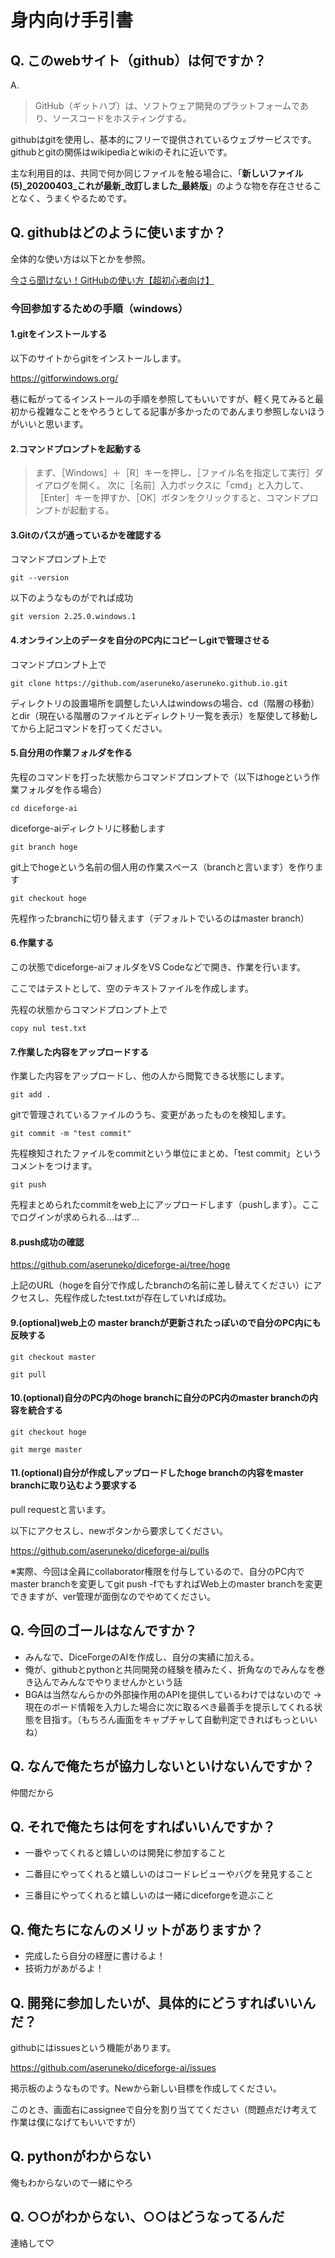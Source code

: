 # 身内向け手引書

## Q. このwebサイト（github）は何ですか？

A.
>GitHub（ギットハブ）は、ソフトウェア開発のプラットフォームであり、ソースコードをホスティングする。

githubはgitを使用し、基本的にフリーで提供されているウェブサービスです。githubとgitの関係はwikipediaとwikiのそれに近いです。

主な利用目的は、共同で何か同じファイルを触る場合に、「**新しいファイル(5)_20200403_これが最新_改訂しました_最終版**」のような物を存在させることなく、うまくやるためです。

## Q. githubはどのように使いますか？

全体的な使い方は以下とかを参照。

[今さら聞けない！GitHubの使い方【超初心者向け】](
https://techacademy.jp/magazine/6235)

### 今回参加するための手順（windows）

#### 1.gitをインストールする

以下のサイトからgitをインストールします。

<https://gitforwindows.org/>

巷に転がってるインストールの手順を参照してもいいですが、軽く見てみると最初から複雑なことをやろうとしてる記事が多かったのであんまり参照しないほうがいいと思います。

#### 2.コマンドプロンプトを起動する

>まず、［Windows］＋［R］キーを押し、［ファイル名を指定して実行］ダイアログを開く。 次に［名前］入力ボックスに「cmd」と入力して、［Enter］キーを押すか、［OK］ボタンをクリックすると、コマンドプロンプトが起動する。

#### 3.Gitのパスが通っているかを確認する

コマンドプロンプト上で

`git --version`

以下のようなものがでれば成功

`git version 2.25.0.windows.1`

#### 4.オンライン上のデータを自分のPC内にコピーしgitで管理させる

コマンドプロンプト上で

`git clone https://github.com/aseruneko/aseruneko.github.io.git`

ディレクトリの設置場所を調整したい人はwindowsの場合、cd（階層の移動）とdir（現在いる階層のファイルとディレクトリ一覧を表示）を駆使して移動してから上記コマンドを打ってください。

#### 5.自分用の作業フォルダを作る

先程のコマンドを打った状態からコマンドプロンプトで（以下はhogeという作業フォルダを作る場合）

`cd diceforge-ai`

diceforge-aiディレクトリに移動します

`git branch hoge`

git上でhogeという名前の個人用の作業スペース（branchと言います）を作ります

`git checkout hoge`

先程作ったbranchに切り替えます（デフォルトでいるのはmaster branch）

#### 6.作業する

この状態でdiceforge-aiフォルダをVS Codeなどで開き、作業を行います。

ここではテストとして、空のテキストファイルを作成します。

先程の状態からコマンドプロンプト上で

`copy nul test.txt`

#### 7.作業した内容をアップロードする

作業した内容をアップロードし、他の人から閲覧できる状態にします。

`git add .`

gitで管理されているファイルのうち、変更があったものを検知します。

`git commit -m "test commit"`

先程検知されたファイルをcommitという単位にまとめ、「test commit」というコメントをつけます。

`git push`

先程まとめられたcommitをweb上にアップロードします（pushします）。ここでログインが求められる...はず...

#### 8.push成功の確認

<https://github.com/aseruneko/diceforge-ai/tree/hoge>

上記のURL（hogeを自分で作成したbranchの名前に差し替えてください）にアクセスし、先程作成したtest.txtが存在していれば成功。

#### 9.(optional)web上の master branchが更新されたっぽいので自分のPC内にも反映する

`git checkout master`

`git pull`

#### 10.(optional)自分のPC内のhoge branchに自分のPC内のmaster branchの内容を統合する

`git checkout hoge`

`git merge master`

#### 11.(optional)自分が作成しアップロードしたhoge branchの内容をmaster branchに取り込むよう要求する

pull requestと言います。

以下にアクセスし、newボタンから要求してください。

<https://github.com/aseruneko/diceforge-ai/pulls>

※実際、今回は全員にcollaborator権限を付与しているので、自分のPC内でmaster branchを変更してgit push -fでもすればWeb上のmaster branchを変更できますが、ver管理が面倒なのでやめてください。

## Q. 今回のゴールはなんですか？

* みんなで、DiceForgeのAIを作成し、自分の実績に加える。
* 俺が、githubとpythonと共同開発の経験を積みたく、折角なのでみんなを巻き込んでみんなでやりませんかという話
* BGAは当然なんらかの外部操作用のAPIを提供しているわけではないので → 現在のボード情報を入力した場合に次に取るべき最善手を提示してくれる状態を目指す。（もちろん画面をキャプチャして自動判定できればもっといいね）

## Q. なんで俺たちが協力しないといけないんですか？

仲間だから

## Q. それで俺たちは何をすればいいんですか？

* 一番やってくれると嬉しいのは開発に参加すること

* 二番目にやってくれると嬉しいのはコードレビューやバグを発見すること

* 三番目にやってくれると嬉しいのは一緒にdiceforgeを遊ぶこと

## Q. 俺たちになんのメリットがありますか？

* 完成したら自分の経歴に書けるよ！
* 技術力があがるよ！

## Q. 開発に参加したいが、具体的にどうすればいいんだ？

githubにはissuesという機能があります。

<https://github.com/aseruneko/diceforge-ai/issues>

掲示板のようなものです。Newから新しい目標を作成してください。

このとき、画面右にassigneeで自分を割り当ててください（問題点だけ考えて作業は僕になげてもいいですが）

## Q. pythonがわからない

俺もわからないので一緒にやろ

## Q. ○○がわからない、○○はどうなってるんだ

連絡して♡
